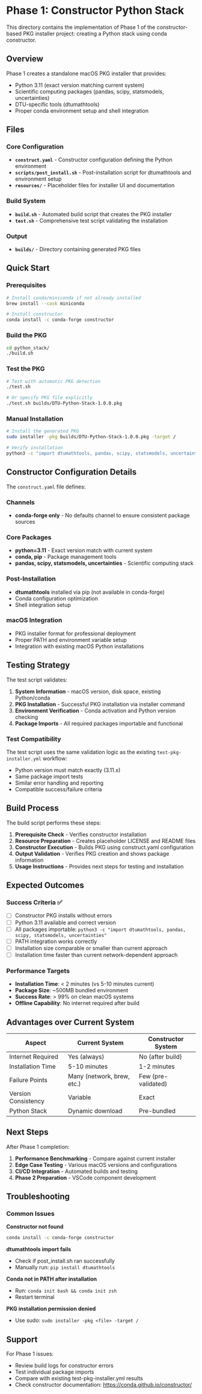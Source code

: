 # Phase 1: Constructor Python Stack

This directory contains the implementation of Phase 1 of the constructor-based PKG installer project: creating a Python stack using conda constructor.

## Overview

Phase 1 creates a standalone macOS PKG installer that provides:
- Python 3.11 (exact version matching current system)
- Scientific computing packages (pandas, scipy, statsmodels, uncertainties)
- DTU-specific tools (dtumathtools)
- Proper conda environment setup and shell integration

## Files

### Core Configuration
- **`construct.yaml`** - Constructor configuration defining the Python environment
- **`scripts/post_install.sh`** - Post-installation script for dtumathtools and environment setup
- **`resources/`** - Placeholder files for installer UI and documentation

### Build System
- **`build.sh`** - Automated build script that creates the PKG installer
- **`test.sh`** - Comprehensive test script validating the installation

### Output
- **`builds/`** - Directory containing generated PKG files

## Quick Start

### Prerequisites
```bash
# Install conda/miniconda if not already installed
brew install --cask miniconda

# Install constructor
conda install -c conda-forge constructor
```

### Build the PKG
```bash
cd python_stack/
./build.sh
```

### Test the PKG
```bash
# Test with automatic PKG detection
./test.sh

# Or specify PKG file explicitly
./test.sh builds/DTU-Python-Stack-1.0.0.pkg
```

### Manual Installation
```bash
# Install the generated PKG
sudo installer -pkg builds/DTU-Python-Stack-1.0.0.pkg -target /

# Verify installation
python3 -c "import dtumathtools, pandas, scipy, statsmodels, uncertainties; print('Success!')"
```

## Constructor Configuration Details

The `construct.yaml` file defines:

### Channels
- **conda-forge only** - No defaults channel to ensure consistent package sources

### Core Packages
- **python=3.11** - Exact version match with current system
- **conda, pip** - Package management tools
- **pandas, scipy, statsmodels, uncertainties** - Scientific computing stack

### Post-Installation
- **dtumathtools** installed via pip (not available in conda-forge)
- Conda configuration optimization
- Shell integration setup

### macOS Integration
- PKG installer format for professional deployment
- Proper PATH and environment variable setup
- Integration with existing macOS Python installations

## Testing Strategy

The test script validates:

1. **System Information** - macOS version, disk space, existing Python/conda
2. **PKG Installation** - Successful PKG installation via installer command
3. **Environment Verification** - Conda activation and Python version checking
4. **Package Imports** - All required packages importable and functional

### Test Compatibility

The test script uses the same validation logic as the existing `test-pkg-installer.yml` workflow:
- Python version must match exactly (3.11.x)
- Same package import tests
- Similar error handling and reporting
- Compatible success/failure criteria

## Build Process

The build script performs these steps:

1. **Prerequisite Check** - Verifies constructor installation
2. **Resource Preparation** - Creates placeholder LICENSE and README files
3. **Constructor Execution** - Builds PKG using construct.yaml configuration
4. **Output Validation** - Verifies PKG creation and shows package information
5. **Usage Instructions** - Provides next steps for testing and installation

## Expected Outcomes

### Success Criteria ✅
- [ ] Constructor PKG installs without errors
- [ ] Python 3.11 available and correct version
- [ ] All packages importable: `python3 -c "import dtumathtools, pandas, scipy, statsmodels, uncertainties"`
- [ ] PATH integration works correctly
- [ ] Installation size comparable or smaller than current approach
- [ ] Installation time faster than current network-dependent approach

### Performance Targets
- **Installation Time**: < 2 minutes (vs 5-10 minutes current)
- **Package Size**: ~500MB bundled environment
- **Success Rate**: > 99% on clean macOS systems
- **Offline Capability**: No internet required after build

## Advantages over Current System

| Aspect | Current System | Constructor System |
|--------|---------------|-------------------|
| Internet Required | Yes (always) | No (after build) |
| Installation Time | 5-10 minutes | 1-2 minutes |
| Failure Points | Many (network, brew, etc.) | Few (pre-validated) |
| Version Consistency | Variable | Exact |
| Python Stack | Dynamic download | Pre-bundled |

## Next Steps

After Phase 1 completion:
1. **Performance Benchmarking** - Compare against current installer
2. **Edge Case Testing** - Various macOS versions and configurations
3. **CI/CD Integration** - Automated builds and testing
4. **Phase 2 Preparation** - VSCode component development

## Troubleshooting

### Common Issues

**Constructor not found**
```bash
conda install -c conda-forge constructor
```

**dtumathtools import fails**
- Check if post_install.sh ran successfully
- Manually run: `pip install dtumathtools`

**Conda not in PATH after installation**
- Run: `conda init bash && conda init zsh`
- Restart terminal

**PKG installation permission denied**
- Use sudo: `sudo installer -pkg <file> -target /`

## Support

For Phase 1 issues:
- Review build logs for constructor errors
- Test individual package imports
- Compare with existing test-pkg-installer.yml results
- Check constructor documentation: https://conda.github.io/constructor/